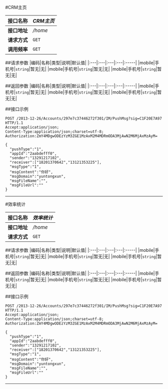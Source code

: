 #CRM主页

| 接口名称 | *CRM主页* |
| -- | -- |
| **接口地址** | */home* |
| **请求方式** | <code>GET</code> |
| **调用频率** | <code>GET</code> |





##请求参数
|编码|名称|类型|说明|默认值|
|:---|:---|:---|:---|:-----|
|mobile|手机号|<code>string</code>|暂无|无|
|mobile|手机号|<code>string</code>|暂无|无|
|mobile|手机号|<code>string</code>|暂无|无|

##返回参数
|编码|名称|类型|说明|默认值|
|:---|:---|:---|:---|:-----|
|mobile|手机号|<code>string</code>|暂无|无|
|mobile|手机号|<code>string</code>|暂无|无|
|mobile|手机号|<code>string</code>|暂无|无|

##接口示例

```
POST /2013-12-26/Accounts/297e7c37446272f301/IM/PushMsg?sig=C1F20E7A97 HTTP/1.1
Accept:application/json;
Content-Type:application/json;charset=utf-8;
Authorization:ZmY4MDgwODEzYzM3ZGE1MzAxM2M4MDRmODA3MjAwN2M6MjAxMzAyM=

{
  "pushType":"1",
  "appId":"2aabdefff0",
  "sender":"13291217102",
  "receiver":["18201370642","13121353225"],
  "msgType":"1",
  "msgContent":"你好",
  "msgDomain":"yuntongxun",
  "msgFileName":"",
  "msgFileUrl":""
}
```

***

#效率统计

| 接口名称 | *效率统计* |
| -- | -- |
| **接口地址** | */home* |
| **请求方式** | <code>GET</code> |





##请求参数
|编码|名称|类型|说明|默认值|
|:---|:---|:---|:---|:-----|
|mobile|手机号|<code>string</code>|暂无|无|
|mobile|手机号|<code>string</code>|暂无|无|
|mobile|手机号|<code>string</code>|暂无|无|

##返回参数
|编码|名称|类型|说明|默认值|
|:---|:---|:---|:---|:-----|
|mobile|手机号|<code>string</code>|暂无|无|
|mobile|手机号|<code>string</code>|暂无|无|
|mobile|手机号|<code>string</code>|暂无|无|

##接口示例

```
POST /2013-12-26/Accounts/297e7c37446272f301/IM/PushMsg?sig=C1F20E7A97 HTTP/1.1
Accept:application/json;
Content-Type:application/json;charset=utf-8;
Authorization:ZmY4MDgwODEzYzM3ZGE1MzAxM2M4MDRmODA3MjAwN2M6MjAxMzAyM=

{
  "pushType":"1",
  "appId":"2aabdefff0",
  "sender":"13291217102",
  "receiver":["18201370642","13121353225"],
  "msgType":"1",
  "msgContent":"你好",
  "msgDomain":"yuntongxun",
  "msgFileName":"",
  "msgFileUrl":""
}
```

***
